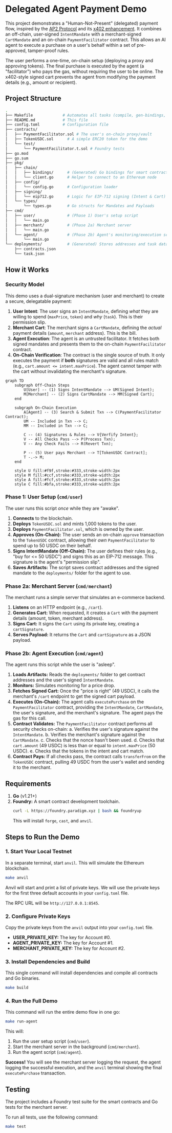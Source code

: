 # Delegated Agent Payment Demo

This project demonstrates a "Human-Not-Present" (delegated) payment flow, inspired by the [AP2 Protocol](https://ap2-protocol.org/) and its [x402 enhancement](https://ap2-protocol.org/topics/ap2-and-x402/). It combines an off-chain, user-signed `IntentMandate` with a merchant-signed `CartMandate` and an on-chain `PaymentFacilitator` contract. This allows an AI agent to execute a purchase on a user's behalf within a set of pre-approved, tamper-proof rules.

The user performs a one-time, on-chain setup (deploying a proxy and approving tokens). The final purchase is executed by the agent (a "facilitator") who pays the gas, without requiring the user to be online. The x402-style signed cart prevents the agent from modifying the payment details (e.g., amount or recipient).

## Project Structure

```bash
.
├── Makefile             # Automates all tasks (compile, gen-bindings, run)
├── README.md            # This file
├── config.toml          # Configuration file
├── contracts/
│   ├── PaymentFacilitator.sol # The user's on-chain proxy/vault
│   ├── TokenUSDC.sol      # A simple ERC20 token for the demo
│   └── test/
│       └── PaymentFacilitator.t.sol # Foundry tests
├── go.mod
├── go.sum
├── pkg/
│   ├── chain/
│   │   ├── bindings/      # (Generated) Go bindings for smart contracts
│   │   └── client.go      # Helper to connect to an Ethereum node
│   ├── config/
│   │   └── config.go      # Configuration loader
│   ├── signing/
│   │   └── eip712.go      # Logic for EIP-712 signing (Intent & Cart)
│   └── types/
│       └── types.go       # Go structs for Mandates and Payloads
├── cmd/
│   ├── user/              # (Phase 1) User's setup script
│   │   └── main.go
│   ├── merchant/          # (Phase 2a) Merchant server
│   │   └── main.go
│   └── agent/             # (Phase 2b) Agent's monitoring/execution script
│       └── main.go
└── deployments/           # (Generated) Stores addresses and task data
    ├── contracts.json
    └── task.json
```

## How it Works

### Security Model

This demo uses a dual-signature mechanism (user and merchant) to create a secure, delegatable payment:

1.  **User Intent**: The user signs an `IntentMandate`, defining *what* they are willing to spend (`maxPrice`, `token`) and *why* (`task`). This is their permission slip.
2.  **Merchant Cart**: The merchant signs a `CartMandate`, defining the *actual* payment details (`amount`, `merchant` address). This is the bill.
3.  **Agent Execution**: The agent is an untrusted facilitator. It fetches both signed mandates and presents them to the on-chain `PaymentFacilitator` contract.
4.  **On-Chain Verification**: The contract is the single source of truth. It only executes the payment if **both** signatures are valid and all rules match (e.g., `cart.amount <= intent.maxPrice`). The agent cannot tamper with the cart without invalidating the merchant's signature.

```mermaid
graph TD
    subgraph Off-Chain Steps
        U[User] -- (1) Signs IntentMandate --> UM(Signed Intent);
        M[Merchant] -- (2) Signs CartMandate --> MM(Signed Cart);
    end

    subgraph On-Chain Execution
        A[Agent] -- (3) Search & Submit Txn --> C(PaymentFacilitator Contract);
        UM -- Included in Txn --> C;
        MM -- Included in Txn --> C;

        C -- (4) Signatures & Rules --> V{Verfify Intent};
        V -- All Checks Pass --> P(Process Txn);
        V -- Any Check Fails --> R(Revert Txn);

        P -- (5) User pays Merchant --> T[TokenUSDC Contract];
        T -.-> M;
    end

    style U fill:#f9f,stroke:#333,stroke-width:2px
    style M fill:#ccf,stroke:#333,stroke-width:2px
    style A fill:#fcf,stroke:#333,stroke-width:2px
    style C fill:#bfa,stroke:#333,stroke-width:2px
```

### Phase 1: User Setup (`cmd/user`)

The user runs this script *once* while they are "awake".

1.  **Connects** to the blockchain.
2.  **Deploys** `TokenUSDC.sol` and mints 1,000 tokens to the user.
3.  **Deploys** `PaymentFacilitator.sol`, which is owned by the user.
4.  **Approves (On-Chain):** The user sends an on-chain `approve` transaction to the `TokenUSDC` contract, allowing their *own* `PaymentFacilitator` to spend up to 50 USDC on their behalf.
5.  **Signs IntentMandate (Off-Chain):** The user defines their rules (e.g., "buy for <= 50 USDC") and signs this as an EIP-712 message. This signature is the agent's "permission slip".
6.  **Saves Artifacts:** The script saves contract addresses and the signed mandate to the `deployments/` folder for the agent to use.

### Phase 2a: Merchant Server (`cmd/merchant`)

The merchant runs a simple server that simulates an e-commerce backend.

1.  **Listens** on an HTTP endpoint (e.g., `/cart`).
2.  **Generates Cart:** When requested, it creates a `Cart` with the payment details (amount, token, merchant address).
3.  **Signs Cart:** It signs the `Cart` using its private key, creating a `cartSignature`.
4.  **Serves Payload:** It returns the `Cart` and `cartSignature` as a JSON payload.

### Phase 2b: Agent Execution (`cmd/agent`)

The agent runs this script while the user is "asleep".

1.  **Loads Artifacts:** Reads the `deployments/` folder to get contract addresses and the user's signed `IntentMandate`.
2.  **Monitors:** Simulates monitoring for a price drop.
3.  **Fetches Signed Cart:** Once the "price is right" (49 USDC), it calls the merchant's `/cart` endpoint to get the signed cart payload.
4.  **Executes (On-Chain):** The agent calls `executePurchase` on the `PaymentFacilitator` contract, providing the `IntentMandate`, `CartMandate`, the user's signature, and the merchant's signature. The agent pays the gas for this call.
5.  **Contract Validates:** The `PaymentFacilitator` contract performs all security checks on-chain:
    a. Verifies the user's signature against the `IntentMandate`.
    b. Verifies the merchant's signature against the `CartMandate`.
    c. Checks that the nonce hasn't been used.
    d. Checks that `cart.amount` (49 USDC) is less than or equal to `intent.maxPrice` (50 USDC).
    e. Checks that the tokens in the intent and cart match.
6.  **Contract Pays:** If all checks pass, the contract calls `transferFrom` on the `TokenUSDC` contract, pulling 49 USDC from the user's wallet and sending it to the merchant.

## Requirements

1.  **Go** (v1.21+)
2.  **Foundry:** A smart contract development toolchain.
    ```bash
    curl -L https://foundry.paradigm.xyz | bash && foundryup
    ```
    This will install `forge`, `cast`, and `anvil`.

## Steps to Run the Demo

### 1. Start Your Local Testnet

In a separate terminal, start `anvil`. This will simulate the Ethereum blockchain.

```bash
make anvil
```

Anvil will start and print a list of private keys. We will use the private keys for the first three default accounts in your `config.toml` file.

The RPC URL will be `http://127.0.0.1:8545`.

### 2. Configure Private Keys

Copy the private keys from the `anvil` output into your `config.toml` file.

-   **USER_PRIVATE_KEY:** The key for Account #0.
-   **AGENT_PRIVATE_KEY:** The key for Account #1.
-   **MERCHANT_PRIVATE_KEY:** The key for Account #2.

### 3. Install Dependencies and Build

This single command will install dependencies and compile all contracts and Go binaries.

```bash
make build
```

### 4. Run the Full Demo

This command will run the entire demo flow in one go:

```bash
make run-agent
```

This will:
1.  Run the user setup script (`cmd/user`).
2.  Start the merchant server in the background (`cmd/merchant`).
3.  Run the agent script (`cmd/agent`).

**Success!** You will see the merchant server logging the request, the agent logging the successful execution, and the `anvil` terminal showing the final `executePurchase` transaction.

## Testing

The project includes a Foundry test suite for the smart contracts and Go tests for the merchant server.

To run all tests, use the following command:

```bash
make test
```